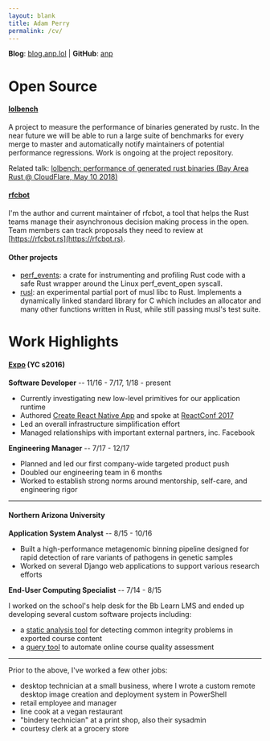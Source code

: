 ```yaml
---
layout: blank
title: Adam Perry
permalink: /cv/
---
```


**Blog**: [blog.anp.lol](https://blog.anp.lol) \| **GitHub**: [anp](https://github.com/anp)

# Open Source

#### [lolbench](https://github.com/anp/lolbench)

A project to measure the performance of binaries generated by rustc. In the near future we will be able to run a large suite of benchmarks for every merge to master and automatically notify maintainers of potential performance regressions. Work is ongoing at the project repository.

Related talk: [lolbench: performance of generated rust binaries (Bay Area Rust @ CloudFlare, May 10 2018)](https://www.youtube.com/watch?v=gSFTbJKScU0)

#### [rfcbot](https://github.com/anp/rfcbot-rs)

I'm the author and current maintainer of rfcbot, a tool that helps the Rust teams manage their asynchronous decision making process in the open. Team members can track proposals they need to review at [https://rfcbot.rs](https://rfcbot.rs).

#### Other projects

* [perf_events](https://github.com/anp/perf_events): a crate for instrumenting and profiling Rust code with a safe Rust wrapper around the Linux perf_event_open syscall.
* [rusl](https://github.com/anp/rusl): an experimental partial port of musl libc to Rust. Implements a dynamically linked standard library for C which includes an allocator and many other functions written in Rust, while still passing musl's test suite.

# Work Highlights

#### [Expo](https://expo.io) (YC s2016)

**Software Developer** -- 11/16 - 7/17, 1/18 - present

* Currently investigating new low-level primitives for our application runtime
* Authored [Create React Native App](https://facebook.github.io/react-native/blog/2017/03/13/introducing-create-react-native-app.html) and spoke at [ReactConf 2017](https://www.youtube.com/watch?v=9baaVjGdBqs)
* Led an overall infrastructure simplification effort
* Managed relationships with important external partners, inc. Facebook

**Engineering Manager** -- 7/17 - 12/17

* Planned and led our first company-wide targeted product push
* Doubled our engineering team in 6 months
* Worked to establish strong norms around mentorship, self-care, and engineering rigor

---

#### Northern Arizona University

**Application System Analyst** -- 8/15 - 10/16

* Built a high-performance metagenomic binning pipeline designed for rapid detection of rare variants of pathogens in genetic samples
* Worked on several Django web applications to support various research efforts

**End-User Computing Specialist** -- 7/14 - 8/15

I worked on the school's help desk for the Bb Learn LMS and ended up developing several custom software projects including:

* a [static analysis tool](https://github.com/anp/nau-bb-learn-link-analyzer) for detecting common integrity problems in exported course content
* a [query tool](https://github.com/anp/nau-bb-learn-reporting) to automate online course quality assessment

---

Prior to the above, I've worked a few other jobs:

* desktop technician at a small business, where I wrote a custom remote desktop image creation and deployment system in PowerShell
* retail employee and manager
* line cook at a vegan restaurant
* "bindery technician" at a print shop, also their sysadmin
* courtesy clerk at a grocery store
